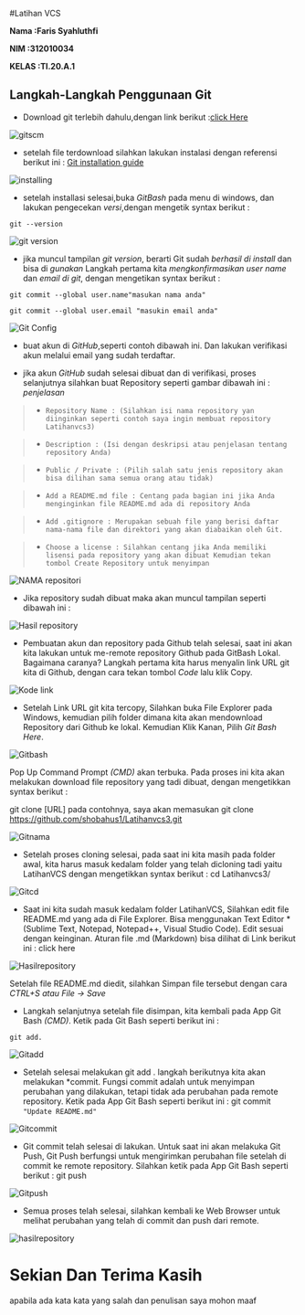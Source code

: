 #Latihan VCS

**Nama  :Faris Syahluthfi** <br>

**NIM  :312010034** <br>

**KELAS :TI.20.A.1** <br>

## Langkah-Langkah Penggunaan Git

* Download git terlebih dahulu,dengan link berikut :[click Here](https://git-scm.com)<br>

![gitscm](foto/gitbash.jpeg)

* setelah file terdownload silahkan lakukan instalasi dengan 
referensi berikut ini : [Git installation guide](https://git-scm.com/book/en/v2/Getting-Started-Installing-Git)<br>

![installing](foto/installing.png)<br>

* setelah installasi selesai,buka *GitBash* pada 
menu di windows, dan lakukan pengecekan *versi*,dengan 
mengetik syntax berikut : <br>

`git --version` <br>

![git version](foto/gitversion.png) <br>

* jika muncul tampilan *git version*, berarti Git sudah
*berhasil di install* dan bisa di *gunakan* Langkah pertama
kita *mengkonfirmasikan user name* dan *email di git*,
dengan mengetikan syntax berikut : <br>

`git commit --global user.name"masukan nama anda"` <br>

`git commit --global user.email "masukin email anda"` <br>

![Git Config](foto/username.png)

* buat akun di *GitHub*,seperti contoh dibawah ini. Dan lakukan verifikasi akun melalui 
email yang sudah terdaftar.

* jika akun *GitHub* sudah selesai dibuat dan di verifikasi, proses selanjutnya silahkan buat
Repository seperti gambar dibawah ini : <br>
*penjelasan*

> * `Repository Name : (Silahkan isi nama repository yan diinginkan seperti contoh saya ingin
membuat repository Latihanvcs3)`<br>

> * `Description : (Isi dengan deskripsi atau penjelasan tentang repository Anda)`

> * `Public / Private : (Pilih salah satu jenis repository akan bisa dilihan sama semua orang atau tidak)` <br>

> * `Add a README.md file : Centang pada bagian ini jika Anda menginginkan file README.md ada di repository Anda` <br>

> * `Add .gitignore : Merupakan sebuah file yang berisi daftar nama-nama file dan direktori yang akan diabaikan oleh Git.` <br>

> * `Choose a license : Silahkan centang jika Anda memiliki lisensi pada repository yang akan dibuat Kemudian tekan tombol Create Repository untuk menyimpan` <br>

![NAMA repositori](foto/Langka1.png)

* Jika repository sudah dibuat maka akan muncul tampilan seperti dibawah ini :<br>

![Hasil repository](foto/hasilfile.PNG)

* Pembuatan akun dan repository pada Github telah selesai, saat ini akan kita lakukan untuk me-remote repository Github pada GitBash Lokal. Bagaimana caranya? Langkah pertama kita harus menyalin link URL git kita di Github, dengan cara tekan tombol *Code* lalu klik Copy.<br>

![Kode link](foto/kode.PNG)

* Setelah Link URL git kita tercopy, Silahkan buka File Explorer pada Windows, kemudian pilih folder dimana kita akan mendownload Repository dari Github ke lokal. Kemudian Klik Kanan, Pilih *Git Bash Here*.<br>

![Gitbash](foto/GitBash.png) 

Pop Up Command Prompt *(CMD)* akan terbuka. Pada proses ini kita akan melakukan download file repository yang tadi dibuat, dengan mengetikkan syntax berikut :

git clone [URL] pada contohnya, saya akan memasukan git clone
https://github.com/shobahus1/Latihanvcs3.git <br>

![Gitnama](foto/gitclone.PNG)

* Setelah proses cloning selesai, pada saat ini kita masih pada folder awal, kita harus masuk kedalam folder yang telah dicloning tadi yaitu LatihanVCS dengan mengetikkan syntax berikut :
cd Latihanvcs3/ <br>

![Gitcd](foto/cd.PNG)

* Saat ini kita sudah masuk kedalam folder LatihanVCS, Silahkan edit file README.md yang ada di File Explorer. Bisa menggunakan Text Editor *(Sublime Text, Notepad, Notepad++, Visual Studio Code). Edit sesuai dengan keinginan. Aturan file .md (Markdown) bisa dilihat di Link berikut ini : click here <br>

![Hasilrepository](foto/Readme.png)

Setelah file README.md diedit, silahkan Simpan file tersebut dengan cara *CTRL+S atau File -> Save*

* Langkah selanjutnya setelah file disimpan, kita kembali pada App Git Bash *(CMD)*. Ketik pada Git Bash seperti berikut ini :

`git add.`

![Gitadd](foto/Gitadd.PNG)

* Setelah selesai melakukan git add . langkah berikutnya kita akan melakukan *commit. Fungsi commit adalah untuk menyimpan perubahan yang dilakukan, tetapi tidak ada perubahan pada remote repository. Ketik pada App Git Bash seperti berikut ini :
git commit <br>
`"Update README.md"`

![Gitcommit](foto/gitnama.PNG)

* Git commit telah selesai di lakukan. Untuk saat ini akan melakuka Git Push, Git Push berfungsi untuk mengirimkan perubahan file setelah di commit ke remote repository. Silahkan ketik pada App Git Bash seperti berikut :
git push <br>

![Gitpush](foto/gitpush.PNG)

* Semua proses telah selesai, silahkan kembali ke Web Browser untuk melihat perubahan yang telah di commit dan push dari remote.

![hasilrepository](foto/Hasil.PNG)

# Sekian Dan Terima Kasih #
apabila ada kata kata yang salah dan penulisan saya mohon maaf <br>